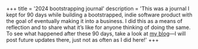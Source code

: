 +++
title = '2024 bootstrapping journal'
description = 'This was a journal I kept for 90 days while building a bootstrapped, indie software product with the goal of eventually making it into a business. I did this as a means of reflection and to share what it’s like for anyone thinking of doing the same. To see what happened after these 90 days, take a look at [my blog](/blog/)—I will post future updates there, just not as often as I did here!'
+++
